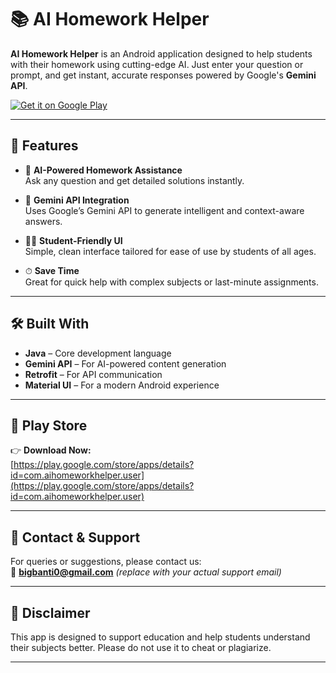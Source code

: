 # 📚 AI Homework Helper

**AI Homework Helper** is an Android application designed to help students with their homework using cutting-edge AI. Just enter your question or prompt, and get instant, accurate responses powered by Google's **Gemini API**.

[![Get it on Google Play](https://play.google.com/intl/en_us/badges/static/images/badges/en_badge_web_generic.png)](https://play.google.com/store/apps/details?id=com.aihomeworkhelper.user)

---

## 🚀 Features

- 🧠 **AI-Powered Homework Assistance**  
  Ask any question and get detailed solutions instantly.

- 🤖 **Gemini API Integration**  
  Uses Google’s Gemini API to generate intelligent and context-aware answers.

- 🧑‍🎓 **Student-Friendly UI**  
  Simple, clean interface tailored for ease of use by students of all ages.

- ⏱ **Save Time**  
  Great for quick help with complex subjects or last-minute assignments.

---

## 🛠 Built With

- **Java** – Core development language  
- **Gemini API** – For AI-powered content generation  
- **Retrofit** – For API communication  
- **Material UI** – For a modern Android experience

---

## 🔗 Play Store

👉 **Download Now:**  
[https://play.google.com/store/apps/details?id=com.aihomeworkhelper.user](https://play.google.com/store/apps/details?id=com.aihomeworkhelper.user)

---

## 📩 Contact & Support

For queries or suggestions, please contact us:  
📧 **bigbanti0@gmail.com** *(replace with your actual support email)*

---

## 📌 Disclaimer

This app is designed to support education and help students understand their subjects better. Please do not use it to cheat or plagiarize.

---


